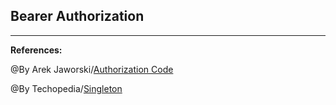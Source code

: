## **Bearer Authorization**

-----------------------------------------------

**References:**

@By Arek Jaworski/[Authorization Code](https://www.investopedia.com/terms/a/authorization-code.asp)

@By Techopedia/[Singleton](https://www.techopedia.com/definition/15830/singleton)
